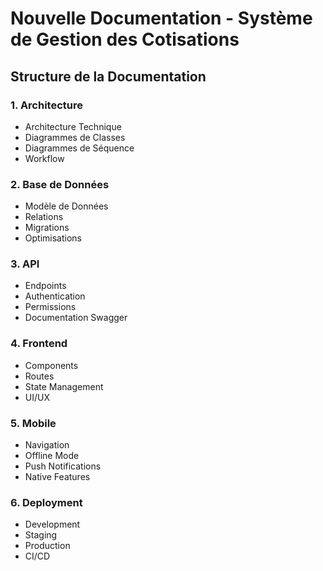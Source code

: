 # Nouvelle Documentation - Système de Gestion des Cotisations

## Structure de la Documentation

### 1. Architecture
- Architecture Technique
- Diagrammes de Classes
- Diagrammes de Séquence
- Workflow

### 2. Base de Données
- Modèle de Données
- Relations
- Migrations
- Optimisations

### 3. API
- Endpoints
- Authentication
- Permissions
- Documentation Swagger

### 4. Frontend
- Components
- Routes
- State Management
- UI/UX

### 5. Mobile
- Navigation
- Offline Mode
- Push Notifications
- Native Features

### 6. Deployment
- Development
- Staging
- Production
- CI/CD 